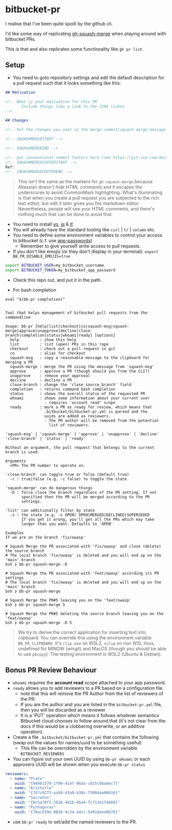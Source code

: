 # bitbucket-pr

I realise that I've been quite spoilt by the github cli.

I'd like some way of replicating [gh-squash-merge](https://github.com/quotidian-ennui/gh-squash-merge) when playing around with bitbucket PRs.

This is that and also replicates some functionality like `gh pr list`.

## Setup

- You need to goto repository settings and edit the default description for a pull request such that it looks something like this:

```markdown
## Motivation

<!-- What is your motivation for this PR
       Include things like a link to the JIRA ticket.
-->

## Changes

<!-- Put the changes you want in the merge commit/squash merge message between the two tags below ->

<!-- SQUASHMERGESTART -->

<!-- SQUASHMERGEEND -->

<!-- put conventional commit footers here (see https://git-scm.com/docs/git-interpret-trailers for style) -->
<!-- SQUASHMERGEFOOTERSTART -->
Ref:
<!-- SQUASHMERGEFOOTEREND -->
```

> This isn't the same as the markers for `gh-squash-merge` because Atlassian doesn't _hide HTML comments_ and it escapes the underscores to avoid CommonMark highlighting. What's illuminating is that when you create a pull request you are subjected to the rich text editor, but edit it later gives you the markdown editor. Nevertheless, people will see your HTML comments, and there's nothing much that can be done to avoid that.

- You need to install [yq](https://github.com/mikefarah/yq), [jq](https://github.com/jqlang/jq) & [jf](https://github.com/sayanarijit/jf).
- You will already have the standard tooling like `curl` | `tr` | `column` etc.
- You need to define some environment variables to control your access to bitbucket (c.f. use [app-passwords](https://support.atlassian.com/bitbucket-cloud/docs/app-passwords/))
  - Remember to give yourself write access to pull requests.
- If you don't like emojis (or they don't display in your terminal): `export BB_PR_DISABLE_EMOJIS=true`

```bash
export BITBUCKET_USER=my_bitbucket_username
export BITBUCKET_TOKEN=my_bitbucket_app_password
```

- Check this repo out, and put it in the path.

- For bash completion

```shell
eval "$(bb-pr completion)"
```

```console

Tool that helps management of bitbucket pull requests from the commandline

Usage: bb-pr [help|list|checkout|co|squash-msg|squash-merge|approve|unapprove|decline|close-branch|completion|status|whoami|ready] [options]
  help         : show this help
  list         : list (open) PRs in this repo
  checkout     : check out a pull request in git
  co           : alias for checkout
  squash-msg   : copy a reasonable message to the clipboard for merging a PR
  squash-merge : merge the PR using the message from 'squash-msg'
  approve      : approve a PR (though should you from the CLI?)
  unapprove    : remove your approval
  decline      : decline a PR
  close-branch : change the 'close_source_branch' field
  completion   : returns command bash completion
  status       : shows the overall status of the requested PR
  whoami       : shows some information about your current user
                 - requires 'account read' scope
  ready        : mark a PR as ready for review, which means that
                 .bitbucket/bitbucket-pr.yml is parsed and the
                 uuids are added as reviewers.
                 - The PR author will be removed from the potential
                   list of reviewers.

'squash-msg' | 'squash-merge' | 'approve' | 'unapprove' | 'decline'
'close-branch' | 'status' | 'ready'

Without an argument, the pull request that belongs to the current branch is used.

Arguments
  <PR> The PR number to operate on.

'close-branch' can toggle true or false (default true)
  -c : true|false (e.g. -c false) to toggle the state

'squash-merge' can do dangerous things
  -D : force close the branch regardless of the PR setting. If not
       specified then the PR will be merged according to the PR
       settings.

'list' can additionally filter by state
  -s : the state (e.g. -s OPEN) OPEN|MERGED|DECLINED|SUPERSEDED
       If you get it wrong, you'll get all the PRs which may take
       longer than you want. Defaults to 'OPEN'

Examples
If we are on the branch 'fix/owasp'

# Squash Merge the PR associated with 'fix/owasp' and close (delete) the source branch
# The local branch 'fix/owasp' is deleted and you will end up on the 'main' branch
bsh ❯ bb-pr squash-merge -D

# Squash Merge the PR associated with 'feat/owasp' according its PR settings
# The local branch 'fix/owasp' is deleted and you will end up on the 'main' branch
bsh ❯ bb-pr squash-merge

# Squash Merge the PR#5 leaving you on the 'feat/owasp'
bsh ❯ bb-pr squash-merge 5

# Squash Merge the PR#5 deleting the source branch leaving you on the 'feat/owasp'
bsh ❯ bb-pr squash-merge -D 5
```

> We try to derive the correct application for inserting text into clipboard. You can override this using the environment variable `BB_PR_CLIPBOARD`. It's `clip.exe` on WSL2, `xclip` on non WSL linux, undefined for MINGW (wingit) and MacOS (though you should be able to use `pbcopy`). The testing environment is WSL2 (Ubuntu & Debian).

## Bonus PR Review Behaviour

- `whoami` requires the __account read__ scope attached to your app password.
- `ready` allows you to add reviewers to a PR based on a configuration file.
  - note that this will remove the PR Author from the list of reviewers of the PR.
  - If you are the author and you are listed in the `bitbucket-pr.yml` file, then you will be discarded as a reviewer
  - It is a 'PUT' operation which means it follows whatever semantics Bitbucket cloud chooses to follow around that (it's not clear from the docs if this would be a clobbering overwrite, or an additive operation).
- Create a file `.bitbucket/bitbucket-pr.yml` that contains the following (swap out the values for names/uuid to be something useful)
  - This file can be overridden by the environment variable `BITBUCKET_REVIEWERS`
- You can figure out your own UUID by using `bb-pr whoami` or each approvers UUID will be shown when you execute `bb-pr status`

```yaml
reviewers:
  - name: "Plato"
    uuid: "{94481579-1f94-414f-96da-c615c86a6ec7}"
  - name: "Aristotle"
    uuid: "{757c9273-aa50-43a9-b38c-f5004ae00b16}"
  - name: "Socrates"
    uuid: "{8c5a78f2-5816-4b1b-95a9-fc713e1fd4b0}"
  - name: "Pythagoras"
    uuid: "{78ac559e-802b-4c2d-adcc-5e916eee0b78}"
```

- use `bb-pr ready` to set/add the named reviewers to the PR.
